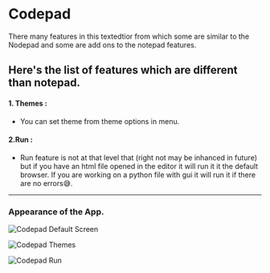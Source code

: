 # Codepad
There many features in this textedtior from which some are similar to the Nodepad and some are add ons to the notepad features.
## Here's the list of features which are different than notepad. 
#### 1. Themes :
- You can set theme from theme options in menu.
#### 2.Run :
- Run feature is not at that level that (right not may be inhanced in future) but if you have an  html file opened in the editor it will run it it the default browser. If you are working on a python file with gui it will run it if there are no errors😅.
---
### Appearance of the App.

![Codepad Default Screen](https://github.com/user-attachments/assets/f9cc0619-4dac-4e76-bb84-bbb001443f79)


![Codepad Themes](https://github.com/user-attachments/assets/8d635622-852c-41cb-bb4e-9d26b4f7b629)


![Codepad Run](https://github.com/user-attachments/assets/d7ecd10d-423b-4de9-83cc-b78a24b950cc)
